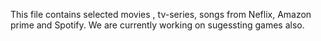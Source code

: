 This file contains selected movies , tv-series, songs from Neflix, Amazon prime and Spotify.
We are currently working on sugessting games also.
